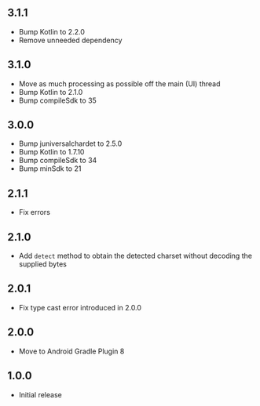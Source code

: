 ## 3.1.1
* Bump Kotlin to 2.2.0
* Remove unneeded dependency

## 3.1.0
* Move as much processing as possible off the main (UI) thread
* Bump Kotlin to 2.1.0
* Bump compileSdk to 35

## 3.0.0
* Bump juniversalchardet to 2.5.0
* Bump Kotlin to 1.7.10
* Bump compileSdk to 34
* Bump minSdk to 21

## 2.1.1
* Fix errors

## 2.1.0
* Add `detect` method to obtain the detected charset without decoding the
  supplied bytes

## 2.0.1
* Fix type cast error introduced in 2.0.0

## 2.0.0
* Move to Android Gradle Plugin 8

## 1.0.0

* Initial release
